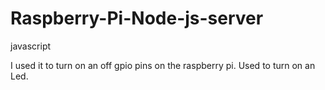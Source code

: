 # Raspberry-Pi-Node-js-server
javascript

I used it to turn on an off gpio pins on the raspberry pi. Used to turn on an Led.
